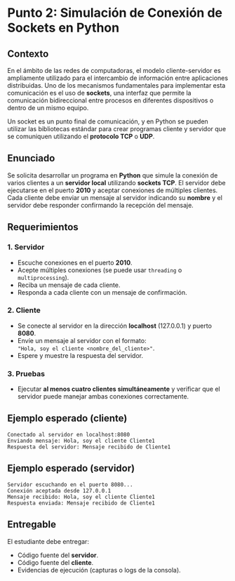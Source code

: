 
# Punto 2: Simulación de Conexión de Sockets en Python

## Contexto
En el ámbito de las redes de computadoras, el modelo cliente-servidor es ampliamente utilizado para el intercambio de información entre aplicaciones distribuidas. 
Uno de los mecanismos fundamentales para implementar esta comunicación es el uso de **sockets**, una interfaz que permite la comunicación bidireccional entre procesos en diferentes dispositivos o dentro de un mismo equipo.

Un socket es un punto final de comunicación, y en Python se pueden utilizar las bibliotecas estándar para crear programas cliente y servidor que se comuniquen utilizando el **protocolo TCP** o **UDP**.

## Enunciado
Se solicita desarrollar un programa en **Python** que simule la conexión de varios clientes a un **servidor local** utilizando **sockets TCP**. 
El servidor debe ejecutarse en el puerto **2010** y aceptar conexiones de múltiples clientes. 
Cada cliente debe enviar un mensaje al servidor indicando su **nombre** y el servidor debe responder confirmando la recepción del mensaje.

## Requerimientos

### 1. Servidor
- Escuche conexiones en el puerto **2010**.
- Acepte múltiples conexiones (se puede usar `threading` o `multiprocessing`).
- Reciba un mensaje de cada cliente.
- Responda a cada cliente con un mensaje de confirmación.

### 2. Cliente
- Se conecte al servidor en la dirección **localhost** (127.0.0.1) y puerto **8080**.
- Envíe un mensaje al servidor con el formato:  
    `"Hola, soy el cliente <nombre_del_cliente>"`.
- Espere y muestre la respuesta del servidor.

### 3. Pruebas
- Ejecutar **al menos cuatro clientes simultáneamente** y verificar que el servidor puede manejar ambas conexiones correctamente.

## Ejemplo esperado (cliente)
```
Conectado al servidor en localhost:8080
Enviando mensaje: Hola, soy el cliente Cliente1
Respuesta del servidor: Mensaje recibido de Cliente1
```

## Ejemplo esperado (servidor)
```
Servidor escuchando en el puerto 8080...
Conexión aceptada desde 127.0.0.1
Mensaje recibido: Hola, soy el cliente Cliente1
Respuesta enviada: Mensaje recibido de Cliente1
```

## Entregable
El estudiante debe entregar:
- Código fuente del **servidor**.
- Código fuente del **cliente**.
- Evidencias de ejecución (capturas o logs de la consola).
